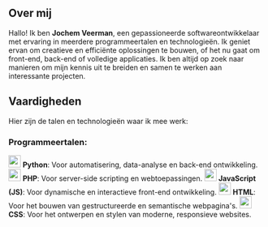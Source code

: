 ## Over mij
Hallo! Ik ben **Jochem Veerman**, een gepassioneerde softwareontwikkelaar met ervaring in meerdere programmeertalen en technologieën. Ik geniet ervan om creatieve en efficiënte oplossingen te bouwen, of het nu gaat om front-end, back-end of volledige applicaties. Ik ben altijd op zoek naar manieren om mijn kennis uit te breiden en samen te werken aan interessante projecten.

## Vaardigheden
Hier zijn de talen en technologieën waar ik mee werk:

### Programmeertalen:
<img src="https://cdn.iconscout.com/icon/free/png-256/free-python-logo-icon-download-in-svg-png-gif-file-formats--brand-development-tools-pack-logos-icons-226051.png?f=webp&w=256" width="24"/> **Python**: Voor automatisering, data-analyse en back-end ontwikkeling.
<img src="https://upload.wikimedia.org/wikipedia/commons/thumb/2/27/PHP-logo.svg/711px-PHP-logo.svg.png?20180502235434" width="24"/> **PHP**: Voor server-side scripting en webtoepassingen.
<img src="https://upload.wikimedia.org/wikipedia/commons/6/6a/JavaScript-logo.png" width="24"/> **JavaScript (JS)**: Voor dynamische en interactieve front-end ontwikkeling.
<img src="https://upload.wikimedia.org/wikipedia/commons/thumb/6/61/HTML5_logo_and_wordmark.svg/512px-HTML5_logo_and_wordmark.svg.png" width="24"/> **HTML**: Voor het bouwen van gestructureerde en semantische webpagina's.
<img src="https://upload.wikimedia.org/wikipedia/commons/thumb/a/ab/Official_CSS_Logo.svg/1024px-Official_CSS_Logo.svg.png" width="24"/> **CSS**: Voor het ontwerpen en stylen van moderne, responsieve websites.


